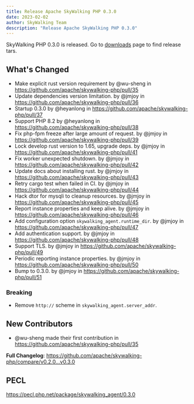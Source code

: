 ```yaml
---
title: Release Apache SkyWalking PHP 0.3.0
date: 2023-02-02
author: SkyWalking Team
description: "Release Apache SkyWalking PHP 0.3.0"
---
```


SkyWalking PHP 0.3.0 is released. Go to [downloads](https://skywalking.apache.org/downloads) page to find release tars.

## What's Changed
* Make explicit rust version requirement by @wu-sheng in https://github.com/apache/skywalking-php/pull/35
* Update dependencies version limitation. by @jmjoy in https://github.com/apache/skywalking-php/pull/36
* Startup 0.3.0 by @heyanlong in https://github.com/apache/skywalking-php/pull/37
* Support PHP 8.2 by @heyanlong in https://github.com/apache/skywalking-php/pull/38
* Fix php-fpm freeze after large amount of request. by @jmjoy in https://github.com/apache/skywalking-php/pull/39
* Lock develop rust version to 1.65, upgrade deps. by @jmjoy in https://github.com/apache/skywalking-php/pull/41
* Fix worker unexpected shutdown. by @jmjoy in https://github.com/apache/skywalking-php/pull/42
* Update docs about installing rust. by @jmjoy in https://github.com/apache/skywalking-php/pull/43
* Retry cargo test when failed in CI. by @jmjoy in https://github.com/apache/skywalking-php/pull/44
* Hack dtor for mysqli to cleanup resources. by @jmjoy in https://github.com/apache/skywalking-php/pull/45
* Report instance properties and keep alive. by @jmjoy in https://github.com/apache/skywalking-php/pull/46
* Add configuration option `skywalking_agent.runtime_dir`. by @jmjoy in https://github.com/apache/skywalking-php/pull/47
* Add authentication support. by @jmjoy in https://github.com/apache/skywalking-php/pull/48
* Support TLS. by @jmjoy in https://github.com/apache/skywalking-php/pull/49
* Periodic reporting instance properties. by @jmjoy in https://github.com/apache/skywalking-php/pull/50
* Bump to 0.3.0. by @jmjoy in https://github.com/apache/skywalking-php/pull/51

### Breaking
* Remove `http://` scheme in `skywalking_agent.server_addr`.

## New Contributors
* @wu-sheng made their first contribution in https://github.com/apache/skywalking-php/pull/35

**Full Changelog**: https://github.com/apache/skywalking-php/compare/v0.2.0...v0.3.0

## PECL
https://pecl.php.net/package/skywalking_agent/0.3.0
